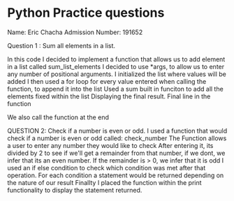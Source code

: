 # Python Practice questions

Name: Eric Chacha 
Admission Number: 191652


Question 1 : Sum all elements in a list.

In this code I decided to implement a function that allows us to add element in a list called sum_list_elements
I decided to use *args, to allow us to enter any number of positional arguments.
I initialized the list where values will be added
I then used a for loop for every value entered when calling the function, to append it into the list
Used a sum built in funciton to add all the elements fixed within the list
Displaying the final result. Final line in the function

We also call the function at the end


QUESTION 2: Check if a number is even or odd.
I used a function that would check if a number is even or odd called: check_number
The Function allows a user to enter any number they would like to check
After entering it, its divided by 2 to see if we'll get a remainder from that number, if we dont, we infer that its an even number. If the remainder is > 0, we infer that it is odd
I used an if else condition to check which condition was  met after that operation. 
For each condition a statement would be returned depending on the nature of our result
Finallty I placed the function within the print functionality to display the statement returned. 